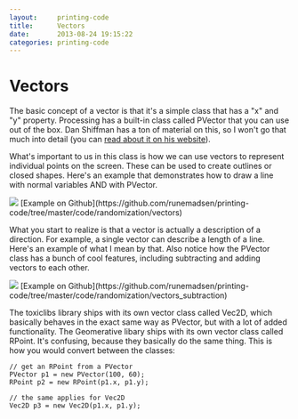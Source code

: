 ```yaml
---
layout:     printing-code
title:      Vectors
date:       2013-08-24 19:15:22
categories: printing-code
---
```


Vectors
=======

The basic concept of a vector is that it's a simple class that has a "x" and "y" property. Processing has a built-in class called PVector that you can use out of the box. Dan Shiffman has a ton of material on this, so I won't go that much into detail (you can [read about it on his website](http://natureofcode.com/book/chapter-1-vectors/)). 

What's important to us in this class is how we can use vectors to represent individual points on the screen. These can be used to create outlines or closed shapes. Here's an example that demonstrates how to draw a line with normal variables AND with PVector.
 
<img src="{% asset_path printing-code/randomization/vectors_small.png %}" data-slideshow="{% asset_path printing-code/randomization/vectors.png %}" />
[Example on Github](https://github.com/runemadsen/printing-code/tree/master/code/randomization/vectors)

What you start to realize is that a vector is actually a description of a direction. For example, a single vector can describe a length of a line. Here's an example of what I mean by that. Also notice how the PVector class has a bunch of cool features, including subtracting and adding vectors to each other. 

<img src="{% asset_path printing-code/randomization/vectors_subtraction_small.png %}" data-slideshow="{% asset_path printing-code/randomization/vectors_subtraction.png %}" />
[Example on Github](https://github.com/runemadsen/printing-code/tree/master/code/randomization/vectors_subtraction)

The toxiclibs library ships with its own vector class called Vec2D, which basically behaves in the exact same way as PVector, but with a lot of added functionality. The Geomerative libary ships with its own vector class called RPoint. It's confusing, because they basically do the same thing. This is how you would convert between the classes:

	// get an RPoint from a PVector
	PVector p1 = new PVector(100, 60);
	RPoint p2 = new RPoint(p1.x, p1.y);

	// the same applies for Vec2D
	Vec2D p3 = new Vec2D(p1.x, p1.y);